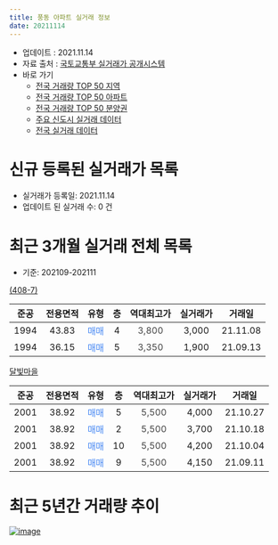 ```yaml
---
title: 풍동 아파트 실거래 정보
date: 20211114
---
```


* 업데이트 : 2021.11.14
* 자료 출처 : [국토교통부 실거래가 공개시스템](http://rt.molit.go.kr)
* 바로 가기
    * [전국 거래량 TOP 50 지역](https://apt-info.github.io/apt-trade-info/tr)
    * [전국 거래량 TOP 50 아파트](https://apt-info.github.io/apt-trade-info/ta)
    * [전국 거래량 TOP 50 분양권](https://apt-info.github.io/apt-trade-info/tb)
    * [주요 신도시 실거래 데이터](https://apt-info.github.io/apt-trade-info/newtown)
    * [전국 실거래 데이터](https://apt-info.github.io/apt-trade-info/all)



<script async src="https://pagead2.googlesyndication.com/pagead/js/adsbygoogle.js"></script>
<!-- 기본광고 -->
<ins class="adsbygoogle"
     style="display:block"
     data-ad-client="ca-pub-1142216861245946"
     data-ad-slot="4805727019"
     data-ad-format="auto"
     data-full-width-responsive="true"></ins>
<script>
     (adsbygoogle = window.adsbygoogle || []).push({});
</script>


# 신규 등록된 실거래가 목록

* 실거래가 등록일: 2021.11.14
* 업데이트 된 실거래 수: 0 건




<script async src="https://pagead2.googlesyndication.com/pagead/js/adsbygoogle.js"></script>
<!-- 기본광고 -->
<ins class="adsbygoogle"
     style="display:block"
     data-ad-client="ca-pub-1142216861245946"
     data-ad-slot="4805727019"
     data-ad-format="auto"
     data-full-width-responsive="true"></ins>
<script>
     (adsbygoogle = window.adsbygoogle || []).push({});
</script>


# 최근 3개월 실거래 전체 목록
* 기준: 202109-202111


[(408-7)](https://search.naver.com/search.naver?query=%28408-7%29)

|준공|전용면적|유형|층|역대최고가|실거래가|거래일|
|:---:|:---:|:---:|:---:|:---:|:---:|:---:|
|1994|43.83|<span style="color:#4285F3">매매</span>|4|<span style="color:#444444">3,800</span>|3,000|21.11.08|
|1994|36.15|<span style="color:#4285F3">매매</span>|5|<span style="color:#444444">3,350</span>|1,900|21.09.13|

[달빛마을](https://search.naver.com/search.naver?query=%EB%8B%AC%EB%B9%9B%EB%A7%88%EC%9D%84)

|준공|전용면적|유형|층|역대최고가|실거래가|거래일|
|:---:|:---:|:---:|:---:|:---:|:---:|:---:|
|2001|38.92|<span style="color:#4285F3">매매</span>|5|<span style="color:#444444">5,500</span>|4,000|21.10.27|
|2001|38.92|<span style="color:#4285F3">매매</span>|2|<span style="color:#444444">5,500</span>|3,700|21.10.18|
|2001|38.92|<span style="color:#4285F3">매매</span>|10|<span style="color:#444444">5,500</span>|4,200|21.10.04|
|2001|38.92|<span style="color:#4285F3">매매</span>|9|<span style="color:#444444">5,500</span>|4,150|21.09.11|



<script async src="https://pagead2.googlesyndication.com/pagead/js/adsbygoogle.js"></script>
<!-- 기본광고 -->
<ins class="adsbygoogle"
     style="display:block"
     data-ad-client="ca-pub-1142216861245946"
     data-ad-slot="4805727019"
     data-ad-format="auto"
     data-full-width-responsive="true"></ins>
<script>
     (adsbygoogle = window.adsbygoogle || []).push({});
</script>


# 최근 5년간 거래량 추이


<div style="width:100%;">
    <canvas id="deal_progress" height="200"></canvas>
</div>

<script>
new Chart(document.getElementById("deal_progress"), {
    type: 'line',
    data: {
        labels: ['16.01','16.02','16.03','16.04','16.05','16.06','16.07','16.08','16.09','16.10','16.11','16.12','17.01','17.02','17.03','17.04','17.05','17.06','17.07','17.08','17.11','17.12','18.02','18.04','18.05','18.06','18.08','18.09','18.11','18.12','19.02','19.03','19.04','19.07','19.11','19.12','20.04','20.05','20.06','20.08','20.09','20.11','21.02','21.03','21.05','21.07','21.08','21.09','21.10','21.11'],
        datasets: [{
            label: '매매/분양권',
            data: [1,1,2,2,3,0,1,1,4,3,1,2,2,3,2,0,0,1,1,2,1,2,1,1,2,2,0,1,0,1,0,2,0,1,0,0,1,3,0,1,2,0,1,4,1,7,2,2,3,1],
            borderColor: "rgba(66, 133, 243, 1)",
            backgroundColor: "rgba(66, 133, 243, 0.05)",
            borderWidth: 1,
            pointRadius: 0,
            fill: false,
            lineTension: 0
        },{
            label: '전/월세',
            data: [0,0,0,0,0,1,0,1,0,2,0,0,0,1,0,1,2,1,0,0,0,2,0,1,1,0,2,0,1,1,1,1,3,1,1,1,0,0,2,0,1,2,1,1,0,0,0,0,0,0],
            borderColor: "rgba(255, 90, 0, 1)",
            backgroundColor: "rgba(255, 90, 0, 0.05)",
            borderWidth: 1,
            pointRadius: 0,
            fill: false,
            lineTension: 0
        },{
            label: '합계',
            data: [1,1,2,2,3,1,1,2,4,5,1,2,2,4,2,1,2,2,1,2,1,4,1,2,3,2,2,1,1,2,1,3,3,2,1,1,1,3,2,1,3,2,2,5,1,7,2,2,3,1],
            borderColor: "rgba(0, 0, 0, 1)",
            backgroundColor: "rgba(0, 0, 0, 0.03)",
            borderWidth: 0.1,
            pointRadius: 0,
            fill: true,
            lineTension: 0
        }
        ]
    },
    options: {
        responsive: true,
        title: {
            display: false
        },
        tooltips: {
            mode: 'index',
            intersect: false
        },
        hover: {
            mode: 'nearest',
            intersect: true
        },
        scales: {
            xAxes: [{
                display: true,
                scaleLabel: {
                    display: true,
                    labelString: '년/월'
                }
            }],
            yAxes: [{
                display: true,
                ticks: {
                    suggestedMin: 0,
                },
                scaleLabel: {
                    display: true,
                    labelString: '실거래 수'
                }
            }]
        }
    }
});

</script>


[![image](https://apt-info.github.io/images/2020-01-03-apt-trade-info/1024x500.png)](https://play.google.com/store/apps/details?id=com.aptinfo.apttradeinfo)

